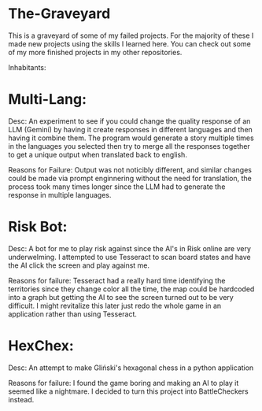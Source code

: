 # The-Graveyard
This is a graveyard of some of my failed projects. For the majority of these I made new projects using the skills I learned here. You can check out some of my more finished projects in my other repositories.

Inhabitants:

# Multi-Lang:

Desc: An experiment to see if you could change the quality response of an LLM (Gemini) by having it create responses in different languages and then having it combine them. The program would generate a story multiple times in the languages you selected then try to merge all the responses together to get a unique output when translated back to english. 

Reasons for Failure: Output was not noticibly different, and similar changes could be made via prompt enginnering without the need for translation, the process took many times longer since the LLM had to generate the response in multiple languages.

# Risk Bot: 
Desc: A bot for me to play risk against since the AI's in Risk online are very underwelming. I attempted to use Tesseract to scan board states and have the AI click the screen and play against me.

Reasons for failure: Tesseract had a really hard time identifying the territories since they change color all the time, the map could be hardcoded into a graph but getting the AI to see the screen turned out to be very difficult. I might revitalize this later just redo the whole game in an application rather than using Tesseract.

# HexChex:
Desc: An attempt to make Gliński's hexagonal chess in a python application

Reasons for failure: I found the game boring and making an AI to play it seemed like a nightmare. I decided to turn this project into BattleCheckers instead.
